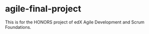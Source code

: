 # agile-final-project
This is for the HONORS project of edX Agile Development and Scrum Foundations.
